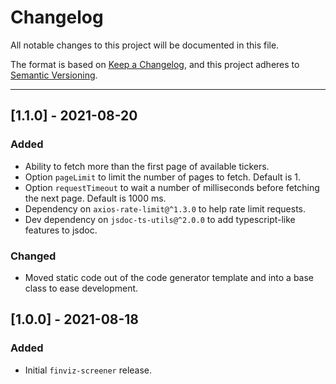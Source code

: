 # Changelog
All notable changes to this project will be documented in this file.

The format is based on [Keep a Changelog](https://keepachangelog.com/en/1.0.0/),
and this project adheres to [Semantic Versioning](https://semver.org/spec/v2.0.0.html).

---

## [1.1.0] - 2021-08-20
### Added
* Ability to fetch more than the first page of available tickers.
* Option `pageLimit` to limit the number of pages to fetch. Default is 1.
* Option `requestTimeout` to wait a number of milliseconds before fetching the next page. Default is 1000 ms.
* Dependency on `axios-rate-limit@^1.3.0` to help rate limit requests.
* Dev dependency on `jsdoc-ts-utils@^2.0.0` to add typescript-like features to jsdoc.

### Changed
* Moved static code out of the code generator template and into a base class to ease development.

## [1.0.0] - 2021-08-18
### Added
* Initial `finviz-screener` release.
